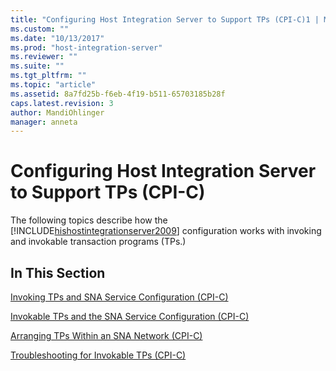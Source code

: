 ```yaml
---
title: "Configuring Host Integration Server to Support TPs (CPI-C)1 | Microsoft Docs"
ms.custom: ""
ms.date: "10/13/2017"
ms.prod: "host-integration-server"
ms.reviewer: ""
ms.suite: ""
ms.tgt_pltfrm: ""
ms.topic: "article"
ms.assetid: 8a7fd25b-f6eb-4f19-b511-65703185b28f
caps.latest.revision: 3
author: MandiOhlinger
manager: anneta
---
```

# Configuring Host Integration Server to Support TPs (CPI-C)
The following topics describe how the [!INCLUDE[hishostintegrationserver2009](../core/includes/hishostintegrationserver2009-md.md)] configuration works with invoking and invokable transaction programs (TPs.)  
  
## In This Section  
 [Invoking TPs and SNA Service Configuration (CPI-C)](../core/invoking-tps-and-sna-service-configuration-cpi-c.md)  
  
 [Invokable TPs and the SNA Service Configuration (CPI-C)](../core/invokable-tps-and-the-sna-service-configuration-cpi-c.md)  
  
 [Arranging TPs Within an SNA Network (CPI-C)](../core/arranging-tps-within-an-sna-network-cpi-c.md)  
  
 [Troubleshooting for Invokable TPs (CPI-C)](../core/troubleshooting-for-invokable-tps-cpi-c.md)